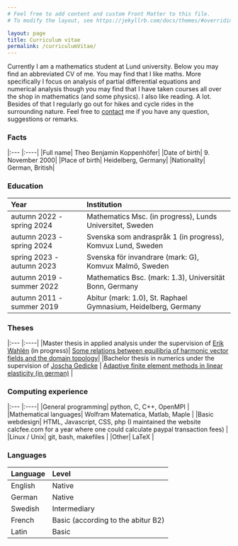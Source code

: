 ```yaml
---
# Feel free to add content and custom Front Matter to this file.
# To modify the layout, see https://jekyllrb.com/docs/themes/#overriding-theme-defaults

layout: page
title: Curriculum vitae
permalink: /curriculumVitae/
---
```


Currently I am a mathematics student at Lund university. Below you may find an abbreviated CV of me. You may find that I like maths. More specifically I focus on analysis of partial differential equations and numerical analysis though you may find that I have taken courses all over the shop in mathematics (and some physics).
I also like reading. A lot. Besides of that I regularly go out for hikes and cycle rides in the surrounding nature. Feel free to [contact](/contact/) me if you have any question, suggestions or remarks.

### Facts

|:--- |:----|
|Full name| Theo Benjamin Koppenhöfer|
|Date of birth| 9. November 2000|
|Place of birth| Heidelberg, Germany|
|Nationality| German, British|

### Education

|Year | Institution  | 
|:--- |:----|
|autumn 2022 - spring 2024| Mathematics Msc. (in progress), Lunds Universitet, Sweden |
|autumn 2023 - spring 2024| Svenska som andraspråk 1 (in progress), Komvux Lund, Sweden |
|spring 2023 - autumn 2023| Svenska för invandrare (mark: G), Komvux Malmö, Sweden |
|autumn 2019 - summer 2022| Mathematics Bsc. (mark: 1.3), Universität Bonn, Germany |
|autumn 2011 - summer 2019| Abitur (mark: 1.0), St. Raphael Gymnasium, Heidelberg, Germany |

### Theses

|:--- |:----|
|Master thesis in applied analysis under the supervision of [Erik Wahlén](https://www.maths.lu.se/english/research/staff/erik-wahlen/) (in progress)| [Some relations between equilibria of harmonic vector fields and the domain topology](https://github.com/TheoKoppenhoefer/master-thesis/blob/main/Text/Thesis_TheoKoppenhoefer.pdf)|
|Bachelor thesis in numerics under the supervision of [Joscha Gedicke](https://ins.uni-bonn.de/staff/gedicke) | [Adaptive finite element methods in linear elasticity (in german)](https://github.com/TheoKoppenhoefer/bachelorarbeit/blob/main/Text/Bachelorarbeit_Hauptteil.pdf) |

### Computing experience

|:--- |:----|
|General programming| python, C, C++, OpenMPI |
|Mathematical languages| Wolfram Matematica, Matlab, Maple |
|Basic webdesign| HTML, Javascript, CSS, php (I maintained the website calcfee.com for a year where one could calculate paypal transaction fees) |
|Linux / Unix| git, bash, makefiles |
|Other| LaTeX |

### Languages

|Language | Level  | 
|:--- |:----|
|English| Native |
|German| Native |
|Swedish| Intermediary |
|French| Basic (according to the abitur B2) |
|Latin| Basic |


